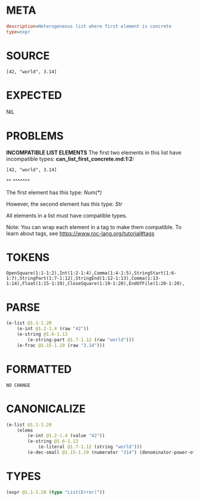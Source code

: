 # META
~~~ini
description=Heterogeneous list where first element is concrete
type=expr
~~~
# SOURCE
~~~roc
[42, "world", 3.14]
~~~
# EXPECTED
NIL
# PROBLEMS
**INCOMPATIBLE LIST ELEMENTS**
The first two elements in this list have incompatible types:
**can_list_first_concrete.md:1:2:**
```roc
[42, "world", 3.14]
```
 ^^  ^^^^^^^

The first element has this type:
    _Num(*)_

However, the second element has this type:
    _Str_

All elements in a list must have compatible types.

Note: You can wrap each element in a tag to make them compatible.
To learn about tags, see <https://www.roc-lang.org/tutorial#tags>

# TOKENS
~~~zig
OpenSquare(1:1-1:2),Int(1:2-1:4),Comma(1:4-1:5),StringStart(1:6-1:7),StringPart(1:7-1:12),StringEnd(1:12-1:13),Comma(1:13-1:14),Float(1:15-1:19),CloseSquare(1:19-1:20),EndOfFile(1:20-1:20),
~~~
# PARSE
~~~clojure
(e-list @1.1-1.20
	(e-int @1.2-1.4 (raw "42"))
	(e-string @1.6-1.13
		(e-string-part @1.7-1.12 (raw "world")))
	(e-frac @1.15-1.19 (raw "3.14")))
~~~
# FORMATTED
~~~roc
NO CHANGE
~~~
# CANONICALIZE
~~~clojure
(e-list @1.1-1.20
	(elems
		(e-int @1.2-1.4 (value "42"))
		(e-string @1.6-1.13
			(e-literal @1.7-1.12 (string "world")))
		(e-dec-small @1.15-1.19 (numerator "314") (denominator-power-of-ten "2") (value "3.14"))))
~~~
# TYPES
~~~clojure
(expr @1.1-1.20 (type "List(Error)"))
~~~
